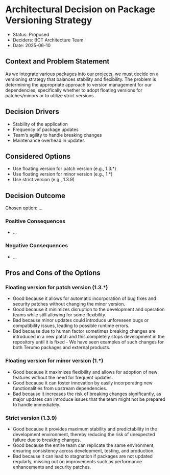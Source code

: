# Architectural Decision on Package Versioning Strategy

* Status: Proposed
* Deciders: BCT Architecture Team
* Date: 2025-06-10

## Context and Problem Statement

As we integrate various packages into our projects, we must decide on a versioning strategy that balances stability and flexibility. The problem is determining the appropriate approach to version management for our dependencies, specifically whether to adopt floating versions for patches/minors or to utilize strict versions.

## Decision Drivers

* Stability of the application
* Frequency of package updates
* Team's agility to handle breaking changes
* Maintenance overhead in updates

## Considered Options

* Use floating version for patch version (e.g., 1.3.*)
* Use floating version for minor version (e.g., 1.*)
* Use strict version (e.g., 1.3.9)

## Decision Outcome

Chosen option: ...

### Positive Consequences

* ...

### Negative Consequences

* ...

## Pros and Cons of the Options

### Floating version for patch version (1.3.*)

* Good because it allows for automatic incorporation of bug fixes and security patches without changing the minor version.
* Good because it minimizes disruption to the development and operation teams while still allowing for some flexibility.
* Bad because minor updates could introduce unforeseen bugs or compatibility issues, leading to possible runtime errors.
* Bad because due to human factor sometimes breaking changes are introduced in a new patch and this completely stops development in the repository until it is fixed - We have seen examples of such changes for both Terumo packages and external products.

### Floating version for minor version (1.*)

* Good because it maximizes flexibility and allows for adoption of new features without the need for frequent updates.
* Good because it can foster innovation by easily incorporating new functionalities from upstream dependencies.
* Bad because it increases the risk of breaking changes significantly, as major updates can introduce issues that the team might not be prepared to handle immediately.

### Strict version (1.3.9)

* Good because it provides maximum stability and predictability in the development environment, thereby reducing the risk of unexpected failure due to breaking changes.
* Good because the entire team can replicate the same environment, ensuring consistency across development, testing, and production.
* Bad because it can lead to stagnation if packages are not updated regularly, missing out on improvements such as performance enhancements and security patches.